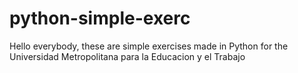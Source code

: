 # python-simple-exerc
Hello everybody, these are simple exercises made in Python for the Universidad Metropolitana para la Educacion y el Trabajo
